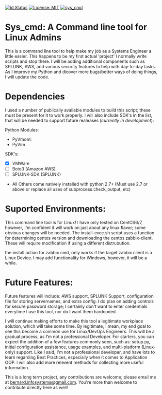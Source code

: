 [![ld Status](https://travis-ci.org/Bernard2324/sys_cmd.svg?branch=master)](https://travis-ci.org/Bernard2324/sys_cmd)
[![License: MIT](https://img.shields.io/badge/License-MIT-yellow.svg)](https://opensource.org/licenses/MIT)
[<a href="https://www.github.com/Bernard2324/sys_cmd" target="_blank">![sys_cmd](https://img.shields.io/pypi/v/nine.svg)]()
# Sys_cmd:   A Command line tool for Linux Admins 

This is a command line tool to help make my job as a Systems Engineer a little easier.  This happens to be my first actual 'project'
I normally write scripts and stop there.  I will be adding additional components such as SPLUNK, AWS, and various security features to
help with day-to-day tasks.  As I improve my Python and dicover more bugs/better ways of doing things, I will update the code.

# Dependencies

I used a number of publically available modules to build this script; these must be present for it to work properly.  I will also include SDK's in the list, that will be needed to support future realeases (*currently in development*):

Python Modules:
- PyVmomi
- PyVim

SDK's:
- [x] VMWare
- [ ] Boto3 (Amazon AWS)
- [ ] SPLUNK-SDK (SPLUNK)

+ All Others come natively installed with python 2.7+ (Must use 2.7 or above or replace all uses of subprocess.check_output, etc)

# Suported Environments:

This command line tool is for Linux! I have only tested on CentOS6/7, however, I'm confident it will work on just about any linux flavor; some obvious changes will be needed.  The install-exec.sh script uses a function for determining centos version and downloading the centos zabbix-client.  These will require modification if using a different distrubution.

the install action for zabbix cmd, only works if the target zabbix client is a Linux Device.  I may add functionality for Windows, however, it will be a while.

# Future Features:

Future features will include: AWS support, SPLUNK Support, configuration file for storing servernames, and extra config.  I do plan on adding controls for secure password storage; I certainly don't want to enter credentials everytime I use this tool, nor do I want them hardcoded.  

I will continue making efforts to make this tool a legitimate workplace solution, which will take some time.  By legitimate, I mean, my end goal to see this become a common use for Linux/DevOps Engineers.  This will be a gradual process, as I'm not a professional Developer.  For starters, you can expect the addition of a few features commonly seen, such as: setup.py, initial configuration assistance, usage examples, and multi-platform (Linux-only) support.  Like I said, I'm not a professional developer, and have lots to learn regarding Best Practices, especially when it comes to Application OOP.  I will also add more relevent methods for collecting more useful information.

This is a long term project, any contributions are welcome; please email me at bernard.infosystems@gmail.com.  You're more than welcome to contribute directly here as well!

